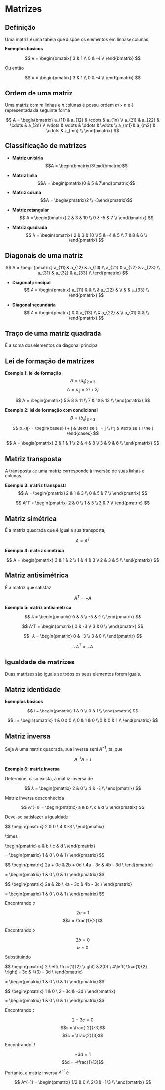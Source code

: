# Matrizes

## Definição

Uma matriz é uma tabela que dispõe os elementos em linhase colunas.

**Exemplos básicos**

$$
A = \begin{bmatrix}
3 & 1  \\
0 & -4 \\
\end{bmatrix}
$$

Ou então

$$
A = \begin{pmatrix}
3 & 1  \\
0 & -4 \\
\end{pmatrix}
$$

## Ordem de uma matriz

Uma matriz com $m$ linhas e $n$ colunas é possui ordem $m \times n$ e é representada da seguinte forma

$$
A = \begin{bmatrix}
a_{11} & a_{12} & \cdots & a_{1n} \\
a_{21} & a_{22} & \cdots & a_{2n} \\
\vdots & \vdots & \ddots & \vdots \\
a_{m1} & a_{m2} & \cdots & a_{mn} \\
\end{bmatrix}
$$

## Classificação de matrizes

- **Matriz unitária**
$$A = \begin{bmatrix}3\end{bmatrix}$$

- **Matriz linha**
$$A = \begin{pmatrix}0 & 5 & 7\end{pmatrix}$$

- **Matriz coluna**
$$A = \begin{pmatrix}2 \\ -3\end{pmatrix}$$

- **Matriz retangular**
$$
A = \begin{bmatrix}
2 & 3 & 10 \\
0 & -5 & 7 \\
\end{bmatrix}
$$

- **Matriz quadrada**
$$
A = \begin{pmatrix}
2 & 3 & 10 \\
5 & -4 & 5 \\
7 & 8 & 6 \\
\end{pmatrix}
$$

## Diagonais de uma matriz

$$
A = \begin{pmatrix}
a_{11} & a_{12} & a_{13} \\
a_{21} & a_{22} & a_{23} \\
a_{31} & a_{32} & a_{33} \\
\end{pmatrix}
$$

- **Diagonal principal**
$$
A = \begin{pmatrix}
a_{11} &        &        \\
       & a_{22} &        \\
       &        & a_{33} \\
\end{pmatrix}
$$

- **Diagonal secundária**
$$
A = \begin{pmatrix}
       &        & a_{13} \\
       & a_{22} &        \\
a_{31} &        &        \\
\end{pmatrix}
$$

## Traço de uma matriz quadrada
É a soma dos elementos da diagonal principal.

## Lei de formação de matrizes

**Exemplo 1: lei de formação**
$$A = (a_{ij})_{2 \times 3}$$
$$A = a_{ij} = 2i + 3j$$

$$
A = \begin{pmatrix}
5 & 8 & 11 \\
7 & 10 & 13 \\
\end{pmatrix}
$$

**Exemplo 2: lei de formação com condicional**
$$B = (b_{ij})_{3 \times 3}$$

$$
b_{ij} = \begin{cases}
i + j & \text{ se } i = j \\
i^j & \text{ se } i \ne j
\end{cases}
$$

$$
A = \begin{pmatrix}
2 & 1 & 1 \\
2 & 4 & 8 \\
3 & 9 & 6 \\
\end{pmatrix}
$$

## Matriz transposta
A transposta de uma matriz corresponde à inversão de suas linhas e colunas.

**Exemplo 3: matriz transposta**
$$
A = \begin{pmatrix}
2 & 1 & 3 \\
0 & 5 & 7 \\
\end{pmatrix}
$$

$$
A^T = \begin{pmatrix}
2 & 0 \\
1 & 5 \\
3 & 7 \\
\end{pmatrix}
$$

## Matriz simétrica
É a matriz quadrada que é igual a sua transposta,

$$A = A^T$$

**Exemplo 4: matriz simétrica**

$$
A = \begin{pmatrix}
3 & 1 & 2 \\
1 & 4 & 3 \\
2 & 3 & 5 \\
\end{pmatrix}
$$

## Matriz antisimétrica
É a matriz que satisfaz

$$A^T = -A$$

**Exemplo 5: matriz antisimétrica**

$$
A = \begin{pmatrix}
0 & 3 \\
-3 & 0 \\
\end{pmatrix}
$$

$$
A^T = \begin{pmatrix}
0 & -3 \\
3 & 0 \\
\end{pmatrix}
$$

$$
-A = \begin{pmatrix}
0 & -3 \\
3 & 0 \\
\end{pmatrix}
$$

$$\therefore A^T = -A$$

## Igualdade de matrizes
Duas matrizes são iguais se todos os seus elementos forem iguais.

## Matriz identidade

**Exemplos básicos**

$$
I = \begin{pmatrix}
1 & 0 \\
0 & 1 \\
\end{pmatrix}
$$

$$
I = \begin{pmatrix}
1 & 0 & 0 \\
0 & 1 & 0 \\
0 & 0 & 1 \\
\end{pmatrix}
$$

## Matriz inversa
Seja $A$ uma matriz quadrada, sua inversa será $A^{-1}$, tal que

$$A^{-1}A = I$$

**Exemplo 6: matriz inversa**

Determine, caso exista, a matriz inversa de

$$
A = \begin{pmatrix}
2 & 0 \\
4 & -3 \\
\end{pmatrix}
$$

Matriz inversa desconhecida

$$
A^{-1} = \begin{pmatrix}
a & b \\
c & d \\
\end{pmatrix}
$$

Deve-se satisfazer a igualdade

$$
\begin{pmatrix}
2 & 0 \\
4 & -3 \\
\end{pmatrix}

\times

\begin{pmatrix}
a & b \\
c & d \\
\end{pmatrix}

= \begin{pmatrix}
1 & 0 \\
0 & 1 \\
\end{pmatrix}
$$

$$
\begin{pmatrix}
2a + 0c & 2b + 0d \\
4a - 3c & 4b - 3d \\
\end{pmatrix}

= \begin{pmatrix}
1 & 0 \\
0 & 1 \\
\end{pmatrix}
$$

$$
\begin{pmatrix}
2a & 2b \\
4a - 3c & 4b - 3d \\
\end{pmatrix}

= \begin{pmatrix}
1 & 0 \\
0 & 1 \\
\end{pmatrix}
$$

Encontrando $a$

$$2a = 1$$
$$a = \frac{1}{2}$$

Encontrando $b$

$$2b = 0$$
$$b = 0$$

Substituindo

$$
\begin{pmatrix}
2 \left( \frac{1}{2} \right) & 2(0) \\
4\left( \frac{1}{2} \right) - 3c & 4(0) - 3d \\
\end{pmatrix}

= \begin{pmatrix}
1 & 0 \\
0 & 1 \\
\end{pmatrix}
$$

$$
\begin{pmatrix}
1 & 0 \\
2 - 3c & -3d \\
\end{pmatrix}

= \begin{pmatrix}
1 & 0 \\
0 & 1 \\
\end{pmatrix}
$$

Encontrando $c$

$$2 - 3c = 0$$
$$c = \frac{-2}{-3}$$
$$c = \frac{2}{3}$$

Encontrando $d$

$$-3d = 1$$
$$d = -\frac{1}{3}$$

Portanto, a matriz inversa $A^{-1}$ é

$$
A^{-1} = \begin{pmatrix}
1/2 & 0 \\
2/3 & -1/3 \\
\end{pmatrix}
$$